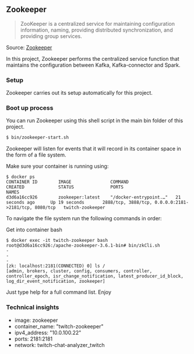 ## Zookeeper
>ZooKeeper is a centralized service for maintaining configuration information, naming, providing distributed synchronization, and providing group services.

Source: [Zookeeper](https://zookeeper.apache.org/ "Zookeeper")

In this project, Zookeeper performs the centralized service function that maintains the configuration between Kafka, Kafka-connector and Spark.

### Setup

Zookeeper carries out its setup automatically for this project.

### Boot up process

You can run Zookeeper using this shell script in the main bin folder of this project.

```sh
$ bin/zookeeper-start.sh
```

Zookeeper will listen for events that it will record in its container space in the form of a file system. 

Make sure your container is running using:
```shell
$ docker ps
CONTAINER ID        IMAGE               COMMAND                  CREATED             STATUS              PORTS                                                  NAMES
d3d6a16cc926        zookeeper:latest    "/docker-entrypoint.…"   21 seconds ago      Up 19 seconds       2888/tcp, 3888/tcp, 0.0.0.0:2181->2181/tcp, 8080/tcp   twitch-zookeeper
```
To navigate the file system run the following commands in order:

Get into container bash
```shell
$ docker exec -it twitch-zookeeper bash
root@d3d6a16cc926:/apache-zookeeper-3.6.1-bin# bin/zkCli.sh
-
-
-
[zk: localhost:2181(CONNECTED) 0] ls /
[admin, brokers, cluster, config, consumers, controller, controller_epoch, isr_change_notification, latest_producer_id_block, log_dir_event_notification, zookeeper]
```
Just type help for a full command list. Enjoy

### Technical insights
- image: zookeeper
- container_name: "twitch-zookeeper"
- ipv4_address: "10.0.100.22"
- ports: 2181:2181
- network: twitch-chat-analyzer_twitch       